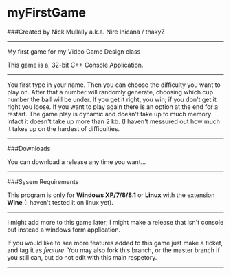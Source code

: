 **myFirstGame**
===========

###Created by Nick Mullally a.k.a. Nire Inicana / thakyZ

---

My first game for my Video Game Design class

This game is a, 32-bit C++ Console Application.

---

You first type in your name. Then you can choose the difficulty you want to play on. After that a number will randomly generate, choosing which cup number the ball will be under. If you get it right, you win; if you don't get it right you loose. If you want to play again there is an option at the end for a restart. The game play is dynamic and doesn't take up to much memory infact it doesn't take up more than 2 kb. (I haven't messured out how much it takes up on the hardest of difficulties.

---

###Downloads


You can download a release any time you want...

---

###Sysem Requirements

This program is only for **Windows XP/7/8/8.1** or **Linux** with the extension **Wine** (I haven't tested it on linux yet).

---

I might add more to this game later; I might make a release that isn't console but instead a windows form application.

If you would like to see more features added to this game just make a ticket, and tag it as *feature*.
You may also fork this branch, or the master branch if you still can, but do not edit with this main respetory.

---